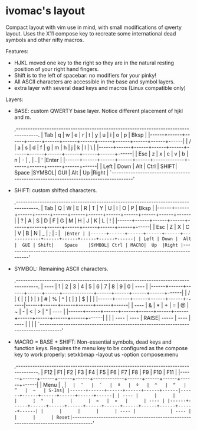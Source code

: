 # ivomac's layout

Compact layout with vim use in mind, with small modifications of qwerty layout.
Uses the X11 compose key to recreate some international dead symbols
and other nifty macros.

Features:

- HJKL moved one key to the right so they are in the natural
resting position of your right hand fingers.
- Shift is to the left of spacebar: no modifiers for your pinky!
- All ASCII characters are accessible in the base and symbol layers.
- extra layer with several dead keys and macros (Linux compatible only)


Layers:

- BASE: custom QWERTY base layer. Notice different placement of hjkl and m.

	,-----------------------------------------------------------------------------------.
	| Tab  |   q  |   w  |   e  |   r  |   t  |   y  |   u  |   i  |   o  |   p  | Bksp |
	|------+------+------+------+------+------+------+------+------+------+------+------|
	|   /  |   a  |   s  |   d  |   f  |   g  |   m  |   h  |   j  |   k  |   l  |   \  |
	|------+------+------+------+------+------+------+------+------+------+------+------|
	| Esc  |   z  |   x  |   c  |   v  |   b  |   n  |   -  |   ,  |   .  |   '  |Enter |
	|------+------+------+------+------+-------------+------+------+------+------+------|
	| Left | Down |  Alt | Ctrl | SHIFT|    Space    |SYMBOL|  GUI |  Alt |  Up  |Right |
	`-----------------------------------------------------------------------------------'

- SHIFT: custom shifted characters.

	,-----------------------------------------------------------------------------------.
	| Tab  |   Q  |   W  |   E  |   R  |   T  |   Y  |   U  |   I  |   O  |   P  | Bksp |
	|------+------+------+------+------+------+------+------+------+------+------+------|
	|   ?  |   A  |   S  |   D  |   F  |   G  |   M  |   H  |   J  |   K  |   L  |   !  |
	|------+------+------+------+------+------+------+------+------+------+------+------|
	| Esc  |   Z  |   X  |   C  |   V  |   B  |   N  |   _  |   ;  |   :  |   `  |Enter |
	|------+------+------+------+------+-------------+------+------+------+------+------|
	| Left | Down |  Alt |  GUI | Shift|    Space    |SYMBOL| Ctrl | MACRO|  Up  |Right |
	`-----------------------------------------------------------------------------------'

- SYMBOL: Remaining ASCII characters.

	,-----------------------------------------------------------------------------------.
	| ---- |   1  |   2  |   3  |   4  |   5  |   6  |   7  |   8  |   9  |   0  | ---- |
	|------+------+------+------+------+-------------+------+------+------+------+------|
	|  /   |   {  |   (  |   )  |   }  |   #  |   %  |   ^  |   [  |   ]  |   $  |   |  |
	|------+------+------+------+------+------|------+------+------+------+------+------|
	| ---- |   &  |   *  |   +  |   =  |   @  |   ~  |   -  |   <  |   >  |   "  | ---- |
	|------+------+------+------+------+------+------+------+------+------+------+------|
	|      |      | ---- | ---- | RAISE|    -----    | ---- | ---- |      |      |      |
	`-----------------------------------------------------------------------------------'

- MACRO = BASE + SHIFT: Non-essential symbols, dead keys and function keys.
Requires the menu key to be configured as the compose key to work properly:
	setxkbmap -layout us -option compose:menu

	,-----------------------------------------------------------------------------------.
	| F12  | F1   | F2   | F3   | F4   | F5   | F6   | F7   | F8   | F9   | F10  | F11  |
	|------+------+------+------+------+-------------+------+------+------+------+------|
	| Menu |  ¸   |  `   |  ¨   |  ´   |  ª   |  º   |  ^   |  “   |  ”   |  ~   | S-Ins|
	|------+------+------+------+------+------|------+------+------+------+------+------|
	| ---- |      |      |      |      ¦  °   |      |      |  «   |  »   |      | ---- |
	|------+------+------+------+------+------+------+------+------+------+------+------|
	|      |      |      |      | ---- |             | ---- |      |      |      | Reset|
	`-----------------------------------------------------------------------------------'


